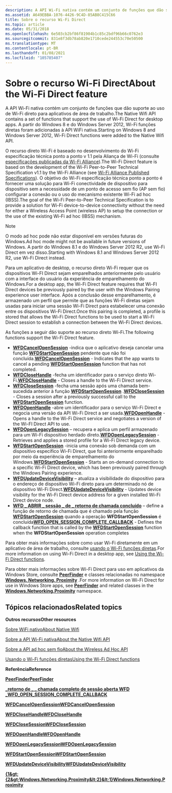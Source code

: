 ```yaml
---
description: A API Wi-Fi nativa contém um conjunto de funções que dão suporte ao uso de Wi-Fi direto para aplicativos de área de trabalho.
ms.assetid: A649EBBA-1076-4426-9C4D-85AB8C415C66
title: Sobre o recurso Wi-Fi Direct
ms.topic: article
ms.date: 05/31/2018
ms.openlocfilehash: 6e503cb2bf86f81904b1c85c2bdf96b66c0762e3
ms.sourcegitcommit: 831e8f3db78ab820e1710cede244553c70e50500
ms.translationtype: MT
ms.contentlocale: pt-BR
ms.lasthandoff: 01/08/2021
ms.locfileid: "105785407"
---
```

# <a name="about-the-wi-fi-direct-feature"></a><span data-ttu-id="4008d-103">Sobre o recurso Wi-Fi Direct</span><span class="sxs-lookup"><span data-stu-id="4008d-103">About the Wi-Fi Direct feature</span></span>

<span data-ttu-id="4008d-104">A API Wi-Fi nativa contém um conjunto de funções que dão suporte ao uso de Wi-Fi direto para aplicativos de área de trabalho.</span><span class="sxs-lookup"><span data-stu-id="4008d-104">The Native Wifi API contains a set of functions that support the use of Wi-Fi Direct for desktop apps.</span></span> <span data-ttu-id="4008d-105">A partir do Windows 8 e do Windows Server 2012, Wi-Fi funções diretas foram adicionadas à API WiFi nativa.</span><span class="sxs-lookup"><span data-stu-id="4008d-105">Starting on Windows 8 and Windows Server 2012, Wi-Fi Direct functions were added to the Native Wifi API.</span></span>

<span data-ttu-id="4008d-106">O recurso direto Wi-Fi é baseado no desenvolvimento do Wi-Fi especificação técnica ponto a ponto v 1.1 pela Aliança de Wi-Fi (consulte [especificações publicadas da Wi-Fi Alliance](https://www.wi-fi.org/)).</span><span class="sxs-lookup"><span data-stu-id="4008d-106">The Wi-Fi Direct feature is based on the development of the Wi-Fi Peer-to-Peer Technical Specification v1.1 by the Wi-Fi Alliance (see [Wi-Fi Alliance Published Specifications](https://www.wi-fi.org/)).</span></span> <span data-ttu-id="4008d-107">O objetivo do Wi-Fi especificação técnica ponto a ponto é fornecer uma solução para Wi-Fi conectividade de dispositivo para dispositivo sem a necessidade de um ponto de acesso sem fio (AP sem fio) configurar a conexão ou o uso do mecanismo existente Wi-Fi ad hoc (IBSS).</span><span class="sxs-lookup"><span data-stu-id="4008d-107">The goal of the Wi-Fi Peer-to-Peer Technical Specification is to provide a solution for Wi-Fi device-to-device connectivity without the need for either a Wireless Access Point (wireless AP) to setup the connection or the use of the existing Wi-Fi ad hoc (IBSS) mechanism.</span></span>

> [!Note]  
> <span data-ttu-id="4008d-108">O modo ad hoc pode não estar disponível em versões futuras do Windows.</span><span class="sxs-lookup"><span data-stu-id="4008d-108">Ad hoc mode might not be available in future versions of Windows.</span></span> <span data-ttu-id="4008d-109">A partir do Windows 8.1 e do Windows Server 2012 R2, use Wi-Fi Direct em vez disso.</span><span class="sxs-lookup"><span data-stu-id="4008d-109">Starting with Windows 8.1 and Windows Server 2012 R2, use Wi-Fi Direct instead.</span></span>

 

<span data-ttu-id="4008d-110">Para um aplicativo de desktop, o recurso direto Wi-Fi requer que os dispositivos Wi-FI Direct sejam emparelhados anteriormente pelo usuário com a interface do usuário da experiência de emparelhamento do Windows.</span><span class="sxs-lookup"><span data-stu-id="4008d-110">For a desktop app, the Wi-Fi Direct feature requires that Wi-FI Direct devices be previously paired by the user with the Windows Pairing experience user interface.</span></span> <span data-ttu-id="4008d-111">Após a conclusão desse emparelhamento, é armazenado um perfil que permite que as funções Wi-Fi diretas sejam usadas para iniciar uma sessão Wi-Fi Direct para estabelecer uma conexão entre os dispositivos Wi-Fi Direct.</span><span class="sxs-lookup"><span data-stu-id="4008d-111">Once this pairing is completed, a profile is stored that allows the Wi-Fi Direct functions to be used to start a Wi-Fi Direct session to establish a connection between the Wi-Fi Direct devices.</span></span>

<span data-ttu-id="4008d-112">As funções a seguir dão suporte ao recurso direto Wi-Fi.</span><span class="sxs-lookup"><span data-stu-id="4008d-112">The following functions support the Wi-Fi Direct feature.</span></span>

-   <span data-ttu-id="4008d-113">[**WFDCancelOpenSession**](/windows/desktop/api/wlanapi/nf-wlanapi-wfdcancelopensession) -indica que o aplicativo deseja cancelar uma função [**WFDStartOpenSession**](/windows/desktop/api/wlanapi/nf-wlanapi-wfdstartopensession) pendente que não foi concluída.</span><span class="sxs-lookup"><span data-stu-id="4008d-113">[**WFDCancelOpenSession**](/windows/desktop/api/wlanapi/nf-wlanapi-wfdcancelopensession) - Indicates that the app wants to cancel a pending [**WFDStartOpenSession**](/windows/desktop/api/wlanapi/nf-wlanapi-wfdstartopensession) function that has not completed.</span></span>
-   <span data-ttu-id="4008d-114">[**WFDCloseHandle**](/windows/desktop/api/wlanapi/nf-wlanapi-wfdclosehandle) -fecha um identificador para o serviço direto Wi-Fi.</span><span class="sxs-lookup"><span data-stu-id="4008d-114">[**WFDCloseHandle**](/windows/desktop/api/wlanapi/nf-wlanapi-wfdclosehandle) - Closes a handle to the Wi-Fi Direct service.</span></span>
-   <span data-ttu-id="4008d-115">[**WFDCloseSession**](/windows/desktop/api/wlanapi/nf-wlanapi-wfdclosesession) -fecha uma sessão após uma chamada bem-sucedida anterior à função [**WFDStartOpenSession**](/windows/desktop/api/wlanapi/nf-wlanapi-wfdstartopensession) .</span><span class="sxs-lookup"><span data-stu-id="4008d-115">[**WFDCloseSession**](/windows/desktop/api/wlanapi/nf-wlanapi-wfdclosesession) - Closes a session after a previously successful call to the [**WFDStartOpenSession**](/windows/desktop/api/wlanapi/nf-wlanapi-wfdstartopensession) function.</span></span>
-   <span data-ttu-id="4008d-116">[**WFDOpenHandle**](/windows/desktop/api/wlanapi/nf-wlanapi-wfdopenhandle) -abre um identificador para o serviço Wi-Fi Direct e negocia uma versão da API Wi-Fi Direct a ser usada.</span><span class="sxs-lookup"><span data-stu-id="4008d-116">[**WFDOpenHandle**](/windows/desktop/api/wlanapi/nf-wlanapi-wfdopenhandle) - Opens a handle to the Wi-Fi Direct service and negotiates a version of the Wi-FI Direct API to use.</span></span>
-   <span data-ttu-id="4008d-117">[**WFDOpenLegacySession**](/windows/desktop/api/wlanapi/nf-wlanapi-wfdopenlegacysession) – recupera e aplica um perfil armazenado para um Wi-Fi dispositivo herdado direto.</span><span class="sxs-lookup"><span data-stu-id="4008d-117">[**WFDOpenLegacySession**](/windows/desktop/api/wlanapi/nf-wlanapi-wfdopenlegacysession) - Retrieves and applies a stored profile for a Wi-Fi Direct legacy device.</span></span>
-   <span data-ttu-id="4008d-118">[**WFDStartOpenSession**](/windows/desktop/api/wlanapi/nf-wlanapi-wfdstartopensession) -inicia uma conexão sob demanda com um dispositivo específico Wi-Fi Direct, que foi anteriormente emparelhado por meio da experiência de emparelhamento do Windows.</span><span class="sxs-lookup"><span data-stu-id="4008d-118">[**WFDStartOpenSession**](/windows/desktop/api/wlanapi/nf-wlanapi-wfdstartopensession) - Starts an on-demand connection to a specific Wi-Fi Direct device, which has been previously paired through the Windows Pairing experience.</span></span>
-   <span data-ttu-id="4008d-119">[**WFDUpdateDeviceVisibility**](/windows/desktop/api/wlanapi/nf-wlanapi-wfdupdatedevicevisibility) – atualiza a visibilidade do dispositivo para o endereço de dispositivo Wi-Fi direto para um determinado nó de dispositivo Wi-Fi Direct.</span><span class="sxs-lookup"><span data-stu-id="4008d-119">[**WFDUpdateDeviceVisibility**](/windows/desktop/api/wlanapi/nf-wlanapi-wfdupdatedevicevisibility) - Updates device visibility for the Wi-Fi Direct device address for a given installed Wi-Fi Direct device node.</span></span>
-   <span data-ttu-id="4008d-120">[**WFD \_ ABRIR \_ sessão \_ de \_ retorno de chamada concluído**](/windows/desktop/api/wlanapi/nc-wlanapi-wfd_open_session_complete_callback) – define a função de retorno de chamada que é chamado pela função [**WFDStartOpenSession**](/windows/desktop/api/wlanapi/nf-wlanapi-wfdstartopensession) quando a operação **WFDStartOpenSession** é concluída</span><span class="sxs-lookup"><span data-stu-id="4008d-120">[**WFD\_OPEN\_SESSION\_COMPLETE\_CALLBACK**](/windows/desktop/api/wlanapi/nc-wlanapi-wfd_open_session_complete_callback) - Defines the callback function that is called by the [**WFDStartOpenSession**](/windows/desktop/api/wlanapi/nf-wlanapi-wfdstartopensession) function when the **WFDStartOpenSession** operation completes</span></span>

<span data-ttu-id="4008d-121">Para obter mais informações sobre como usar Wi-Fi diretamente em um aplicativo de área de trabalho, consulte [usando o Wi-Fi funções diretas](using-the-wi-fi-direct-api.md).</span><span class="sxs-lookup"><span data-stu-id="4008d-121">For more information on using Wi-Fi Direct in a desktop app, see [Using the Wi-Fi Direct functions](using-the-wi-fi-direct-api.md).</span></span>

<span data-ttu-id="4008d-122">Para obter mais informações sobre Wi-Fi Direct para uso em aplicativos da Windows Store, consulte [**PeerFinder**](/uwp/api/Windows.Networking.Proximity.PeerFinder?view=winrt-19041) e classes relacionadas no namespace [**Windows. Networking. Proximity**](/uwp/api/Windows.Networking.Proximity?view=winrt-19041) .</span><span class="sxs-lookup"><span data-stu-id="4008d-122">For more information on Wi-Fi Direct for use in Windows Store apps, see [**PeerFinder**](/uwp/api/Windows.Networking.Proximity.PeerFinder?view=winrt-19041) and related classes in the [**Windows.Networking.Proximity**](/uwp/api/Windows.Networking.Proximity?view=winrt-19041) namespace.</span></span>

## <a name="related-topics"></a><span data-ttu-id="4008d-123">Tópicos relacionados</span><span class="sxs-lookup"><span data-stu-id="4008d-123">Related topics</span></span>

<dl> <dt>

<span data-ttu-id="4008d-124">**Outros recursos**</span><span class="sxs-lookup"><span data-stu-id="4008d-124">**Other resources**</span></span>
</dt> <dt>

[<span data-ttu-id="4008d-125">Sobre WiFi nativo</span><span class="sxs-lookup"><span data-stu-id="4008d-125">About Native Wifi</span></span>](about-native-wifi.md)
</dt> <dt>

[<span data-ttu-id="4008d-126">Sobre a API Wi-Fi nativa</span><span class="sxs-lookup"><span data-stu-id="4008d-126">About the Native Wifi API</span></span>](about-the-native-wifi-api.md)
</dt> <dt>

[<span data-ttu-id="4008d-127">Sobre a API ad hoc sem fio</span><span class="sxs-lookup"><span data-stu-id="4008d-127">About the Wireless Ad Hoc API</span></span>](about-the-wireless-ad-hoc-api.md)
</dt> <dt>

[<span data-ttu-id="4008d-128">Usando o Wi-Fi funções diretas</span><span class="sxs-lookup"><span data-stu-id="4008d-128">Using the Wi-Fi Direct functions</span></span>](using-the-wi-fi-direct-api.md)
</dt> <dt>

<span data-ttu-id="4008d-129">**Referência**</span><span class="sxs-lookup"><span data-stu-id="4008d-129">**Reference**</span></span>
</dt> <dt>

[<span data-ttu-id="4008d-130">**PeerFinder**</span><span class="sxs-lookup"><span data-stu-id="4008d-130">**PeerFinder**</span></span>](/uwp/api/Windows.Networking.Proximity.PeerFinder?view=winrt-19041)
</dt> <dt>

[<span data-ttu-id="4008d-131">**\_retorno de \_ \_ chamada completo de sessão aberta WFD \_**</span><span class="sxs-lookup"><span data-stu-id="4008d-131">**WFD\_OPEN\_SESSION\_COMPLETE\_CALLBACK**</span></span>](/windows/desktop/api/wlanapi/nc-wlanapi-wfd_open_session_complete_callback)
</dt> <dt>

[<span data-ttu-id="4008d-132">**WFDCancelOpenSession**</span><span class="sxs-lookup"><span data-stu-id="4008d-132">**WFDCancelOpenSession**</span></span>](/windows/desktop/api/wlanapi/nf-wlanapi-wfdcancelopensession)
</dt> <dt>

[<span data-ttu-id="4008d-133">**WFDCloseHandle**</span><span class="sxs-lookup"><span data-stu-id="4008d-133">**WFDCloseHandle**</span></span>](/windows/desktop/api/wlanapi/nf-wlanapi-wfdclosehandle)
</dt> <dt>

[<span data-ttu-id="4008d-134">**WFDCloseSession**</span><span class="sxs-lookup"><span data-stu-id="4008d-134">**WFDCloseSession**</span></span>](/windows/desktop/api/wlanapi/nf-wlanapi-wfdclosesession)
</dt> <dt>

[<span data-ttu-id="4008d-135">**WFDOpenHandle**</span><span class="sxs-lookup"><span data-stu-id="4008d-135">**WFDOpenHandle**</span></span>](/windows/desktop/api/wlanapi/nf-wlanapi-wfdopenhandle)
</dt> <dt>

[<span data-ttu-id="4008d-136">**WFDOpenLegacySession**</span><span class="sxs-lookup"><span data-stu-id="4008d-136">**WFDOpenLegacySession**</span></span>](/windows/desktop/api/wlanapi/nf-wlanapi-wfdopenlegacysession)
</dt> <dt>

[<span data-ttu-id="4008d-137">**WFDStartOpenSession**</span><span class="sxs-lookup"><span data-stu-id="4008d-137">**WFDStartOpenSession**</span></span>](/windows/desktop/api/wlanapi/nf-wlanapi-wfdstartopensession)
</dt> <dt>

[<span data-ttu-id="4008d-138">**WFDUpdateDeviceVisibility**</span><span class="sxs-lookup"><span data-stu-id="4008d-138">**WFDUpdateDeviceVisibility**</span></span>](/windows/desktop/api/wlanapi/nf-wlanapi-wfdupdatedevicevisibility)
</dt> <dt>

[<span data-ttu-id="4008d-139">**{1&amp;gt;{2&amp;gt;Windows.Networking.Proximity&amp;lt;2}&amp;lt;1}**</span><span class="sxs-lookup"><span data-stu-id="4008d-139">**Windows.Networking.Proximity**</span></span>](/uwp/api/Windows.Networking.Proximity?view=winrt-19041)
</dt> </dl>

 

 
